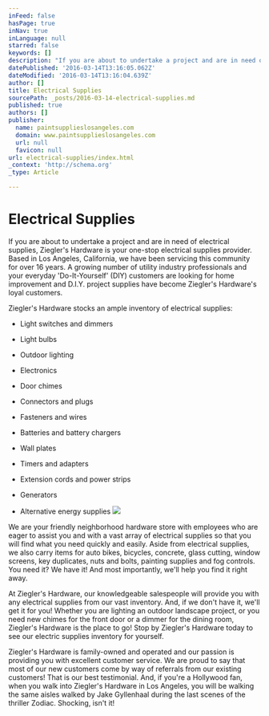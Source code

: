 ```yaml
---
inFeed: false
hasPage: true
inNav: true
inLanguage: null
starred: false
keywords: []
description: "If you are about to undertake a project and are in need of electrical supplies, Ziegler’s Hardware is your one-stop electrical supplies provider. Based in Los Angeles, California, we have been servicing this community for over 16 years. A growing number of utility industry professionals and your everyday 'Do-It-Yourself' (DIY) customers are looking for home improvement and D.I.Y. project supplies have become Ziegler's Hardware’s loyal customers.\_"
datePublished: '2016-03-14T13:16:05.062Z'
dateModified: '2016-03-14T13:16:04.639Z'
author: []
title: Electrical Supplies
sourcePath: _posts/2016-03-14-electrical-supplies.md
published: true
authors: []
publisher:
  name: paintsupplieslosangeles.com
  domain: www.paintsupplieslosangeles.com
  url: null
  favicon: null
url: electrical-supplies/index.html
_context: 'http://schema.org'
_type: Article

---
```

# Electrical Supplies

If you are about to undertake a project and are in need of electrical supplies, Ziegler's Hardware is your one-stop electrical supplies provider. Based in Los Angeles, California, we have been servicing this community for over 16 years. A growing number of utility industry professionals and your everyday 'Do-It-Yourself' (DIY) customers are looking for home improvement and D.I.Y. project supplies have become Ziegler's Hardware's loyal customers. 

Ziegler's Hardware stocks an ample inventory of electrical supplies:

* Light switches and dimmers

* Light bulbs

* Outdoor lighting

* Electronics

* Door chimes

* Connectors and plugs

* Fasteners and wires

* Batteries and battery chargers

* Wall plates

* Timers and adapters

* Extension cords and power strips

* Generators

* Alternative energy supplies
![](https://the-grid-user-content.s3-us-west-2.amazonaws.com/873787ee-5f88-48bf-a385-c641bbc901ff.jpg)

We are your friendly neighborhood hardware store with employees who are eager to assist you and with a vast array of electrical supplies so that you will find what you need quickly and easily. Aside from electrical supplies, we also carry items for auto bikes, bicycles, concrete, glass cutting, window screens, key duplicates, nuts and bolts, painting supplies and fog controls. You need it? We have it! And most importantly, we'll help you find it right away. 

At Ziegler's Hardware, our knowledgeable salespeople will provide you with any electrical supplies from our vast inventory. And, if we don't have it, we'll get it for you! Whether you are lighting an outdoor landscape project, or you need new chimes for the front door or a dimmer for the dining room, Ziegler's Hardware is the place to go! Stop by Ziegler's Hardware today to see our electric supplies inventory for yourself. 

Ziegler's Hardware is family-owned and operated and our passion is providing you with excellent customer service. We are proud to say that most of our new customers come by way of referrals from our existing customers! That is our best testimonial. And, if you're a Hollywood fan, when you walk into Ziegler's Hardware in Los Angeles, you will be walking the same aisles walked by Jake Gyllenhaal during the last scenes of the thriller Zodiac. Shocking, isn't it!